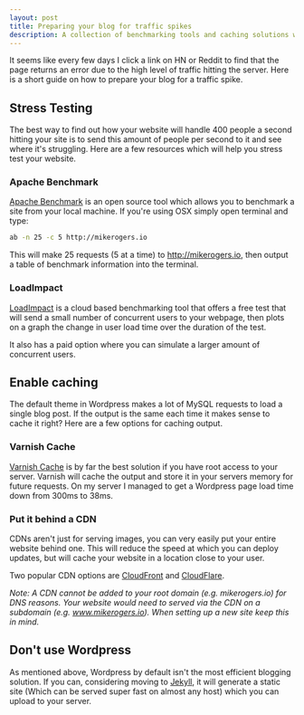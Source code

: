 ```yaml
---
layout: post
title: Preparing your blog for traffic spikes
description: A collection of benchmarking tools and caching solutions which should help keep a small site online during traffic spikes.
---
```

It seems like every few days I click a link on HN or Reddit to find that the page returns an error due to the high level of traffic hitting the server. Here is a short guide on how to prepare your blog for a traffic spike.

## Stress Testing

The best way to find out how your website will handle 400 people a second hitting your site is to send this amount of people per second to it and see where it's struggling. Here are a few resources which will help you stress test your website.

### Apache Benchmark

[Apache Benchmark](http://httpd.apache.org/docs/2.0/programs/ab.html) is an open source tool which allows you to benchmark a site from your local machine. If you're using OSX simply open terminal and type:

```bash
ab -n 25 -c 5 http://mikerogers.io
```

This will make 25 requests (5 at a time) to http://mikerogers.io, then output a table of benchmark information into the terminal. 

### LoadImpact

[LoadImpact](http://loadimpact.com/) is a cloud based benchmarking tool that offers a free test that will send a small number of concurrent users to your webpage, then plots on a graph the change in user load time over the duration of the test.

It also has a paid option where you can simulate a larger amount of concurrent users.

## Enable caching

The default theme in Wordpress makes a lot of MySQL requests to load a single blog post. If the output is the same each time it makes sense to cache it right? Here are a few options for caching output.

### Varnish Cache

[Varnish Cache](https://www.varnish-cache.org/) is by far the best solution if you have root access to your server. Varnish will cache the output and store it in your servers memory for future requests. On my server I managed to get a Wordpress page load time down from 300ms to 38ms.

### Put it behind a CDN

CDNs aren't just for serving images, you can very easily put your entire website behind one. This will reduce the speed at which you can deploy updates, but will cache your website in a location close to your user.

Two popular CDN options are [CloudFront](http://aws.amazon.com/cloudfront/) and [CloudFlare](https://www.cloudflare.com/). 

*Note: A CDN cannot be added to your root domain (e.g. mikerogers.io) for DNS reasons. Your website would need to served via the CDN on a subdomain (e.g. www.mikerogers.io). When setting up a new site keep this in mind.*

## Don't use Wordpress

As mentioned above, Wordpress by default isn't the most efficient blogging solution. If you can, considering moving to [Jekyll](http://jekyllrb.com/), it will generate a static site (Which can be served super fast on almost any host) which you can upload to your server.
 

